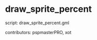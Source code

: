 draw_sprite_percent
===================

script: draw_sprite_percent.gml

contributors: pspmasterPRO, xot
